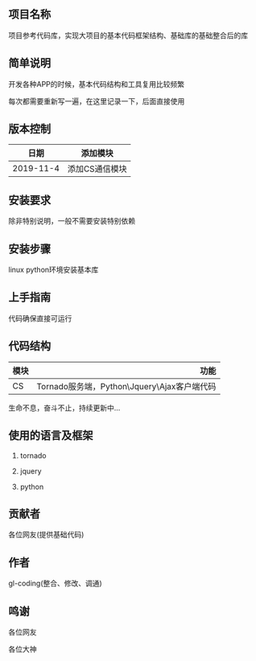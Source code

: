 ## 项目名称

项目参考代码库，实现大项目的基本代码框架结构、基础库的基础整合后的库

## 简单说明

开发各种APP的时候，基本代码结构和工具复用比较频繁

每次都需要重新写一遍，在这里记录一下，后面直接使用

## 版本控制

|日期|添加模块|
|:-:|:-:|
|2019-11-4|添加CS通信模块|

## 安装要求

除非特别说明，一般不需要安装特别依赖

## 安装步骤

linux python环境安装基本库

## 上手指南

代码确保直接可运行

## 代码结构

|模块|功能|
|:-|-:|
|CS|Tornado服务端，Python\Jquery\Ajax客户端代码|

生命不息，奋斗不止，持续更新中...

## 使用的语言及框架

1. tornado

2. jquery

3. python

## 贡献者

各位网友(提供基础代码)

## 作者

gl-coding(整合、修改、调通)

## 鸣谢

各位网友

各位大神

